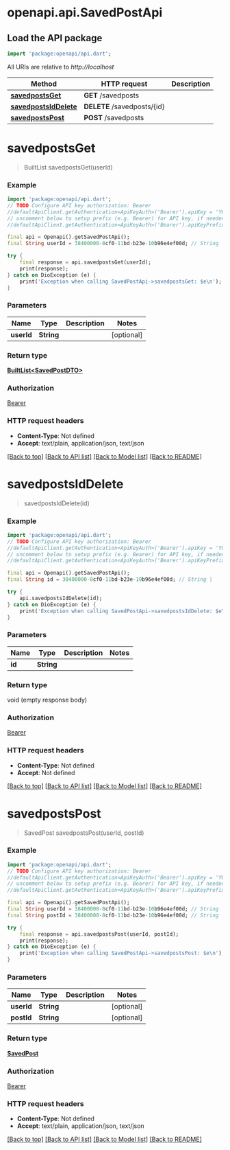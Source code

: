# openapi.api.SavedPostApi

## Load the API package
```dart
import 'package:openapi/api.dart';
```

All URIs are relative to *http://localhost*

Method | HTTP request | Description
------------- | ------------- | -------------
[**savedpostsGet**](SavedPostApi.md#savedpostsget) | **GET** /savedposts | 
[**savedpostsIdDelete**](SavedPostApi.md#savedpostsiddelete) | **DELETE** /savedposts/{id} | 
[**savedpostsPost**](SavedPostApi.md#savedpostspost) | **POST** /savedposts | 


# **savedpostsGet**
> BuiltList<SavedPostDTO> savedpostsGet(userId)



### Example
```dart
import 'package:openapi/api.dart';
// TODO Configure API key authorization: Bearer
//defaultApiClient.getAuthentication<ApiKeyAuth>('Bearer').apiKey = 'YOUR_API_KEY';
// uncomment below to setup prefix (e.g. Bearer) for API key, if needed
//defaultApiClient.getAuthentication<ApiKeyAuth>('Bearer').apiKeyPrefix = 'Bearer';

final api = Openapi().getSavedPostApi();
final String userId = 38400000-8cf0-11bd-b23e-10b96e4ef00d; // String | 

try {
    final response = api.savedpostsGet(userId);
    print(response);
} catch on DioException (e) {
    print('Exception when calling SavedPostApi->savedpostsGet: $e\n');
}
```

### Parameters

Name | Type | Description  | Notes
------------- | ------------- | ------------- | -------------
 **userId** | **String**|  | [optional] 

### Return type

[**BuiltList&lt;SavedPostDTO&gt;**](SavedPostDTO.md)

### Authorization

[Bearer](../README.md#Bearer)

### HTTP request headers

 - **Content-Type**: Not defined
 - **Accept**: text/plain, application/json, text/json

[[Back to top]](#) [[Back to API list]](../README.md#documentation-for-api-endpoints) [[Back to Model list]](../README.md#documentation-for-models) [[Back to README]](../README.md)

# **savedpostsIdDelete**
> savedpostsIdDelete(id)



### Example
```dart
import 'package:openapi/api.dart';
// TODO Configure API key authorization: Bearer
//defaultApiClient.getAuthentication<ApiKeyAuth>('Bearer').apiKey = 'YOUR_API_KEY';
// uncomment below to setup prefix (e.g. Bearer) for API key, if needed
//defaultApiClient.getAuthentication<ApiKeyAuth>('Bearer').apiKeyPrefix = 'Bearer';

final api = Openapi().getSavedPostApi();
final String id = 38400000-8cf0-11bd-b23e-10b96e4ef00d; // String | 

try {
    api.savedpostsIdDelete(id);
} catch on DioException (e) {
    print('Exception when calling SavedPostApi->savedpostsIdDelete: $e\n');
}
```

### Parameters

Name | Type | Description  | Notes
------------- | ------------- | ------------- | -------------
 **id** | **String**|  | 

### Return type

void (empty response body)

### Authorization

[Bearer](../README.md#Bearer)

### HTTP request headers

 - **Content-Type**: Not defined
 - **Accept**: Not defined

[[Back to top]](#) [[Back to API list]](../README.md#documentation-for-api-endpoints) [[Back to Model list]](../README.md#documentation-for-models) [[Back to README]](../README.md)

# **savedpostsPost**
> SavedPost savedpostsPost(userId, postId)



### Example
```dart
import 'package:openapi/api.dart';
// TODO Configure API key authorization: Bearer
//defaultApiClient.getAuthentication<ApiKeyAuth>('Bearer').apiKey = 'YOUR_API_KEY';
// uncomment below to setup prefix (e.g. Bearer) for API key, if needed
//defaultApiClient.getAuthentication<ApiKeyAuth>('Bearer').apiKeyPrefix = 'Bearer';

final api = Openapi().getSavedPostApi();
final String userId = 38400000-8cf0-11bd-b23e-10b96e4ef00d; // String | 
final String postId = 38400000-8cf0-11bd-b23e-10b96e4ef00d; // String | 

try {
    final response = api.savedpostsPost(userId, postId);
    print(response);
} catch on DioException (e) {
    print('Exception when calling SavedPostApi->savedpostsPost: $e\n');
}
```

### Parameters

Name | Type | Description  | Notes
------------- | ------------- | ------------- | -------------
 **userId** | **String**|  | [optional] 
 **postId** | **String**|  | [optional] 

### Return type

[**SavedPost**](SavedPost.md)

### Authorization

[Bearer](../README.md#Bearer)

### HTTP request headers

 - **Content-Type**: Not defined
 - **Accept**: text/plain, application/json, text/json

[[Back to top]](#) [[Back to API list]](../README.md#documentation-for-api-endpoints) [[Back to Model list]](../README.md#documentation-for-models) [[Back to README]](../README.md)

